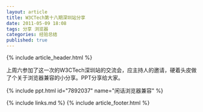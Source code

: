 ```yaml
---
layout: article
title: W3CTech第十八期深圳站分享
date: 2011-05-09 18:08
tags: 分享 浏览器
categories: 经验总结
published: true
---
```


{% include article_header.html %}

上周六参加了这一次的W3CTech深圳站的交流会，应主持人的邀请，硬着头皮做了个关于浏览器兼容的小分享。PPT分享给大家。

{% include ppt.html id="7892037" name="闲话浏览器兼容" %}

{% include links.md %}
{% include article_footer.html %}
